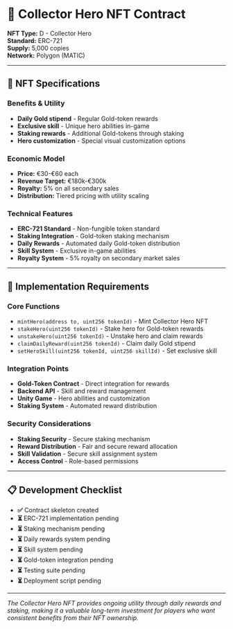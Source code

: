 # 🦸 Collector Hero NFT Contract

**NFT Type:** D - Collector Hero  
**Standard:** ERC-721  
**Supply:** 5,000 copies  
**Network:** Polygon (MATIC)  

---

## 🎯 **NFT Specifications**

### **Benefits & Utility**
- **Daily Gold stipend** - Regular Gold-token rewards
- **Exclusive skill** - Unique hero abilities in-game
- **Staking rewards** - Additional Gold-tokens through staking
- **Hero customization** - Special visual customization options

### **Economic Model**
- **Price:** €30-€60 each
- **Revenue Target:** €180k-€300k
- **Royalty:** 5% on all secondary sales
- **Distribution:** Tiered pricing with utility scaling

### **Technical Features**
- **ERC-721 Standard** - Non-fungible token standard
- **Staking Integration** - Gold-token staking mechanism
- **Daily Rewards** - Automated daily Gold-token distribution
- **Skill System** - Exclusive in-game abilities
- **Royalty System** - 5% royalty on secondary market sales

---

## 🔧 **Implementation Requirements**

### **Core Functions**
- `mintHero(address to, uint256 tokenId)` - Mint Collector Hero NFT
- `stakeHero(uint256 tokenId)` - Stake hero for Gold-token rewards
- `unstakeHero(uint256 tokenId)` - Unstake hero and claim rewards
- `claimDailyReward(uint256 tokenId)` - Claim daily Gold stipend
- `setHeroSkill(uint256 tokenId, uint256 skillId)` - Set exclusive skill

### **Integration Points**
- **Gold-Token Contract** - Direct integration for rewards
- **Backend API** - Skill and reward management
- **Unity Game** - Hero abilities and customization
- **Staking System** - Automated reward distribution

### **Security Considerations**
- **Staking Security** - Secure staking mechanism
- **Reward Distribution** - Fair and secure reward allocation
- **Skill Validation** - Secure skill assignment system
- **Access Control** - Role-based permissions

---

## 📋 **Development Checklist**

- **✅** Contract skeleton created
- **⏳** ERC-721 implementation pending
- **⏳** Staking mechanism pending
- **⏳** Daily rewards system pending
- **⏳** Skill system pending
- **⏳** Gold-token integration pending
- **⏳** Testing suite pending
- **⏳** Deployment script pending

---

*The Collector Hero NFT provides ongoing utility through daily rewards and staking, making it a valuable long-term investment for players who want consistent benefits from their NFT ownership.*
